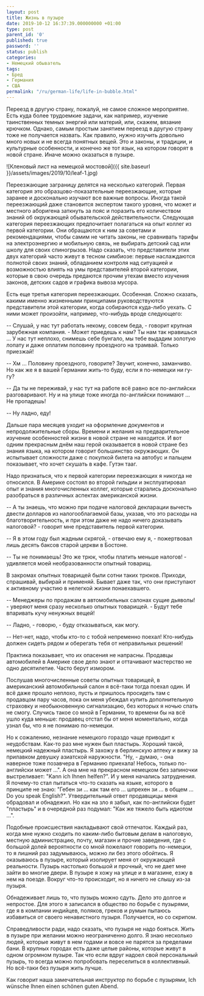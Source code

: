 ```yaml
---
layout: post
title: Жизнь в пузыре
date: 2019-10-12 16:37:39.000000000 +01:00
type: post
parent_id: '0'
published: true
password: ''
status: publish
categories:
- Немецкий обыватель
tags:
- Бред
- Германия
- США
permalink: "/ru/german-life/life-in-bubble.html"
---
```

Переезд в другую страну, пожалуй, не самое сложное мероприятие. Есть куда более трудоемкие задачи, как например, изучение таинственных темных энергий или материй, или, скажем, вязание крючком. Однако, самым простым занятием переезд в другую страну тоже не получается назвать. Как правило, нужно изучить довольно много новых и не всегда понятных вещей. Это и законы, и традиции, и культурные особенности, и конечно же тот язык, на котором говорят в новой стране. Иначе можно оказаться в пузыре.

![Кленовый лист на немецкой мостовой]({{ site.baseurl }}/assets/images/2019/10/leaf-1.jpg)

  
  


Переезжающие заграницу делятся на несколько категорий. Первая категория это образцово-показательные переезжающие, которые заранее и досконально изучают все важные вопросы. Иногда такой переезжающий даже становится экспертом такого уровня, что может и местного аборигена заткнуть за пояс и поразить его количеством знаний об окружающей обывательской действительности. Следующая категория переезжающих предпочитает полагаться на опыт коллег из первой категории. Они обращаются к ним за советами и рекомендациями, чтобы самим не читать законы, не сравнивать тарифы на электроэнергию и мобильную связь, не выбирать детский сад или школу для своих спиногрызов. Надо сказать, что представители этих двух категорий часто живут в тесном симбиозе: первые наслаждаются полнотой своих знаний, обладанием контроля над ситуацией и возможностью влиять на умы представителей второй категории, которые в свою очередь предаются прочим утехам вместо изучения законов, детских садов и графика вывоза мусора.

Есть еще третья категория переезжающих. Особенная. Сложно сказать, какими именно жизненными принципами руководствуются представители этой категории, когда собираются куда-либо уехать. С ними может произойти, например, что-нибудь вроде следующего:

-- Слушай, у нас тут работать некому, совсем беда, - говорит крупная зарубежная компания. - Может приедешь к нам? Ты нам так нравишься ... У нас тут неплохо, снимешь себе бунгало, мы тебе выдадим золотую лопату и даже оплатим половину проездного на трамвай. Только приезжай!

-- Хм ... Половину проездного, говорите? Звучит, конечно, заманчиво. Но как же я в вашей Германии жить-то буду, если я по-немецки ни гу-гу?

-- Да ты не переживай, у нас тут на работе всё равно все по-английски разговаривают. Ну и на улице тоже иногда по-английски понимают ... Не пропадешь!

-- Ну ладно, еду!

Дальше пара месяцев уходит на оформление документов и непродолжительные сборы. Времени и желания на предварительное изучение особенностей жизни в новой стране не находится. И вот одним прекрасным днём наш герой оказывается в новой стране без знания языка, на котором говорит большинство окружающих. Он испытывает сложности даже с покупкой билета на автобус и пальцем показывает, что хочет скушать в кафе. Гутэн тааг.

Надо признаться, что к первой категории переезжающих я никогда не относился. В Америке состоял во второй гильдии и эксплуатировал опыт и знания многочисленных коллег, которые старались досконально разобраться в различных аспектах американской жизни.

-- А ты знаешь, что можно при подаче налоговой декларации вычесть двести долларов из налогооблагаемой базы, указав, что это расходы на благотворительность, и при этом даже не надо ничего доказывать налоговой? - говорит мне представитель первой категории.

-- Я в этом году был жадным скрягой, - отвечаю ему я, - пожертвовал лишь десять баксов старой церкви в Бостоне.

-- Ты не понимаешь! Это же трюк, чтобы платить меньше налогов! - удивляется моей необразованности опытный товарищ.

В закромах опытных товарищей были сотни таких трюков. Приходи, спрашивай, выбирай и применяй. Бывает даже так, что они приступают к активному участию в нелегкой жизни понаехавшего.

-- Менеджеры по продажам в автомобильных салонах сущие дьяволы! - уверяют меня сразу несколько опытных товарищей. - Будут тебе впаривать кучу ненужных вещей!

-- Ладно, - говорю, - буду отказываться, как могу.

-- Нет-нет, надо, чтобы кто-то с тобой непременно поехал! Кто-нибудь должен сидеть рядом и оберегать тебя от неправильных решений!

Практика показывает, что их опасения не напрасны. Продавцы автомобилей в Америке свое дело знают и оттачивают мастерство не одно десятилетие. Часто берут измором.

Послушав многочисленные советы опытных товарищей, в американский автомобильный салон я всё-таки тогда поехал один. И всё даже прошло неплохо, пусть и пришлось просидеть там с продавцом пару часов, пока он меня убеждал купить дополнительную страховку и необыкновенную сигнализацию, без которых я ночью спать не смогу. Случись такое со мной в Германии, то времени бы на всё ушло куда меньше: продавец отстал бы от меня моментально, когда узнал бы, что я не понимаю по-немецки.

Но к сожалению, незнание немецкого гораздо чаще приводит к неудобствам. Как-то раз мне нужен был пластырь. Хороший такой, немецкий надежный пластырь. Я захожу в берлинскую аптеку и вижу за прилавком девушку азиатской наружности. "Ну, - думаю, - она наверное тоже позавчера в Германию приехала! Небось, только по-английски может ...". А она мне на прекрасном немецком без запиночки выстреливает: "Kann ich Ihnen helfen?". И у меня начались затруднения. Я почему-то стал пытаться что-то сказать на языке, которого в принципе не знаю: "Гебен зи ... как там его ... шпрехен зи ... в общем ... Do you speak English?". Утвердительный ответ продавщицы меня обрадовал и обнадежил. Но как на зло я забыл, как по-английски будет "пластырь" и в очередной раз подумал: "Как же тяжело быть идиотом ...".

Подобные происшествия накладывают свой отпечаток. Каждый раз, когда мне нужно сходить по каким-либо бытовым делам в налоговую, местную администрацию, почту, магазин и прочие заведения, где с большой долей вероятности со мной пожелают говорить по-немецки, то я лишний раз задумываюсь, можно ли без этого обойтись. Я оказываюсь в пузыре, который изолирует меня от окружающей реальности. Пузырь настолько большой и прочный, что не дает мне зайти во многие двери. В пузыре я хожу на улице и в магазине, езжу в нем на поезде. Вокруг что-то происходит, но я ничего не слышу из-за пузыря.

Обнадеживает лишь то, что пузырь можно сдуть. Дело это долгое и непростое. Для этого я записался в общество по борьбе с пузырями, где я в компании индийцев, поляков, греков и румын пытаюсь избавиться от своего ненавистного пузыря. Получается, но со скрипом.

Справедливости ради, надо сказать, что пузыря не надо бояться. Жить в пузыре при желании можно неограниченно долго. Я знаю несколько людей, которые живут в нем годами и вовсе не парятся за пределами бани. В крупных городах есть даже целые районы, которые живут в одном огромном пузыре. Так что если вдруг надоел свой персональный пузырь, то всегда можно попробовать переселиться в коллективный. Но всё-таки без пузыря жить лучше.

Как говорит наша замечательная инструктор по борьбе с пузырями, Ich wünsche Ihnen einen schönen guten Abend.

